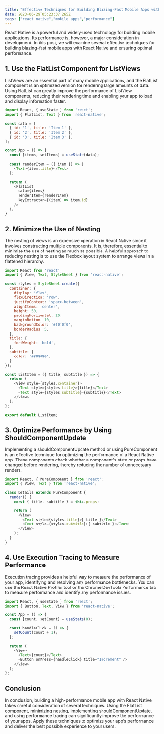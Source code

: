 ```yaml
---
title: "Effective Techniques for Building Blazing-Fast Mobile Apps with React Native"
date: 2023-06-29T05:23:37.265Z
tags: ["react native","mobile apps","performance"]
---
```



React Native is a powerful and widely-used technology for building mobile applications. Its performance is, however, a major consideration in development. In this post, we will examine several effective techniques for building blazing-fast mobile apps with React Native and ensuring optimal performance.

## 1. Use the FlatList Component for ListViews

ListViews are an essential part of many mobile applications, and the FlatList component is an optimized version for rendering large amounts of data. Using FlatList can greatly improve the performance of ListView components, reducing their rendering time and enabling your app to load and display information faster.

```javascript
import React, { useState } from 'react';
import { FlatList, Text } from 'react-native';

const data = [
  { id: '1', title: 'Item 1' },
  { id: '2', title: 'Item 2' },
  { id: '3', title: 'Item 3' },
];

const App = () => {
  const [items, setItems] = useState(data);
  
  const renderItem = ({ item }) => (
    <Text>{item.title}</Text>
  );

  return (
    <FlatList
      data={items}
      renderItem={renderItem}
      keyExtractor={(item) => item.id}
    />
  );
}
```

## 2. Minimize the Use of Nesting

The nesting of views is an expensive operation in React Native since it involves constructing multiple components. It is, therefore, essential to minimize the use of nesting as much as possible. A helpful approach to reducing nesting is to use the Flexbox layout system to arrange views in a flattened hierarchy.

```javascript
import React from 'react';
import { View, Text, StyleSheet } from 'react-native';

const styles = StyleSheet.create({
  container: {
    display: 'flex', 
    flexDirection: 'row',
    justifyContent: 'space-between',
    alignItems: 'center',
    height: 50,
    paddingHorizontal: 20,
    marginBottom: 10,
    backgroundColor: '#f0f0f0',
    borderRadius: 5,
  },
  title: {
    fontWeight: 'bold',
  },
  subtitle: {
    color: '#808080',
  }
});

const ListItem = ({ title, subtitle }) => {
  return (
    <View style={styles.container}>
      <Text style={styles.title}>{title}</Text>
      <Text style={styles.subtitle}>{subtitle}</Text>
    </View>
  );
};

export default ListItem;
```

## 3. Optimize Performance by Using ShouldComponentUpdate

Implementing a shouldComponentUpdate method or using PureComponent is an effective technique for optimizing the performance of a React Native app. These components check whether a component's state or props have changed before rendering, thereby reducing the number of unnecessary renders.

```javascript
import React, { PureComponent } from 'react';
import { View, Text } from 'react-native';

class Details extends PureComponent {
  render() {
    const { title, subtitle } = this.props;

    return (
      <View>
        <Text style={styles.title}>{ title }</Text>
        <Text style={styles.subtitle}>{ subtitle }</Text>
      </View>
    );
  }
}
```

## 4. Use Execution Tracing to Measure Performance

Execution tracing provides a helpful way to measure the performance of your app, identifying and resolving any performance bottlenecks. You can use the React Native Profiler tool or the Chrome DevTools Performance tab to measure performance and identify any performance issues.

```javascript
import React, { useState } from 'react';
import { Button, Text, View } from 'react-native';

const App = () => {
  const [count, setCount] = useState(0);

  const handleClick = () => {
    setCount(count + 1);
  };

  return (
    <View>
      <Text>{count}</Text>
      <Button onPress={handleClick} title="Increment" />
    </View>
  );
};
```

## Conclusion

In conclusion, building a high-performance mobile app with React Native takes careful consideration of several techniques. Using the FlatList component, minimizing nesting, implementing shouldComponentUpdate, and using performance tracing can significantly improve the performance of your apps. Apply these techniques to optimize your app's performance and deliver the best possible experience to your users.